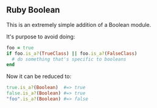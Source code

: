## Ruby Boolean

This is an extremely simple addition of a Boolean module.

It's purpose to avoid doing:

```ruby
foo = true
if foo.is_a?(TrueClass) || foo.is_a?(FalseClass)
  # do something that's specific to booleans
end
```

Now it can be reduced to:

```ruby
true.is_a?(Boolean)  #=> true
false.is_a?(Boolean) #=> true
"foo".is_a?(Boolean) #=> false
```
